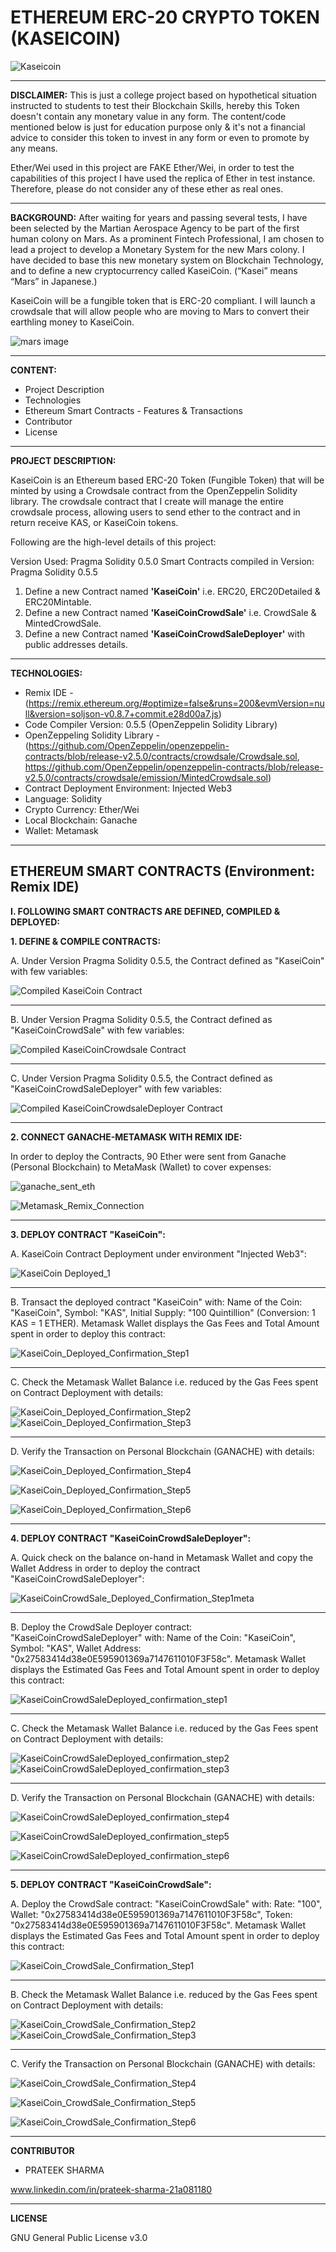 # ETHEREUM ERC-20 CRYPTO TOKEN (KASEICOIN)
![Kaseicoin](https://user-images.githubusercontent.com/86034323/142831784-c98e2661-61b2-457e-a6c2-f51d3dbf347f.png)

------------------------------------------------------------------------------------------------------------------------------------------------------------------------------
**DISCLAIMER:** This is just a college project based on hypothetical situation instructed to students to test their Blockchain Skills, hereby this Token doesn't contain any monetary value in any form. The content/code mentioned below is just for education purpose only & it's not a financial advice to consider this token to invest in any form or even to promote by any means.

Ether/Wei used in this project are FAKE Ether/Wei, in order to test the capabilities of this project I have used the replica of Ether in test instance. Therefore, please do not consider any of these ether as real ones.

------------------------------------------------------------------------------------------------------------------------------------------------------------------------------

**BACKGROUND:** After waiting for years and passing several tests, I have been selected by the Martian Aerospace Agency to be part of the first human colony on Mars. As a prominent Fintech Professional, I am chosen to lead a project to develop a Monetary System for the new Mars colony. I have decided to base this new monetary system on Blockchain Technology, and to define a new cryptocurrency called KaseiCoin. (“Kasei” means “Mars” in Japanese.)

KaseiCoin will be a fungible token that is ERC-20 compliant. I will launch a crowdsale that will allow people who are moving to Mars to convert their earthling money to KaseiCoin.

![mars image](https://user-images.githubusercontent.com/86034323/142826306-3374034e-a275-4538-97d6-94d67c8f71dd.png)

------------------------------------------------------------------------------------------------------------------------------------------------------------------------------
**CONTENT:**
- Project Description
- Technologies
- Ethereum Smart Contracts - Features & Transactions
- Contributor
- License
------------------------------------------------------------------------------------------------------------------------------------------------------------------------------
**PROJECT DESCRIPTION:**

KaseiCoin is an Ethereum based ERC-20 Token (Fungible Token) that will be minted by using a Crowdsale contract from the OpenZeppelin Solidity library. The crowdsale contract that I create will manage the entire crowdsale process, allowing users to send ether to the contract and in return receive KAS, or KaseiCoin tokens. 

Following are the high-level details of this project:

Version Used: Pragma Solidity 0.5.0
Smart Contracts compiled in Version: Pragma Solidity 0.5.5

1. Define a new Contract named **'KaseiCoin'** i.e. ERC20, ERC20Detailed & ERC20Mintable.
2. Define a new Contract named **'KaseiCoinCrowdSale'** i.e. CrowdSale & MintedCrowdSale.
3. Define a new Contract named **'KaseiCoinCrowdSaleDeployer'** with public addresses details.

-------------------------------------------------------------------------------------------------------------------------------------------------------------------------------

**TECHNOLOGIES:**

- Remix IDE - (https://remix.ethereum.org/#optimize=false&runs=200&evmVersion=null&version=soljson-v0.8.7+commit.e28d00a7.js)
- Code Compiler Version: 0.5.5 (OpenZeppelin Solidity Library)
- OpenZeppeling Solidity Library - (https://github.com/OpenZeppelin/openzeppelin-contracts/blob/release-v2.5.0/contracts/crowdsale/Crowdsale.sol, https://github.com/OpenZeppelin/openzeppelin-contracts/blob/release-v2.5.0/contracts/crowdsale/emission/MintedCrowdsale.sol)
- Contract Deployment Environment: Injected Web3
- Language: Solidity
- Crypto Currency: Ether/Wei
- Local Blockchain: Ganache
- Wallet: Metamask

-------------------------------------------------------------------------------------------------------------------------------------------------------------------------------
**ETHEREUM SMART CONTRACTS (Environment: Remix IDE)**
----------------------------------------------------

**I. FOLLOWING SMART CONTRACTS ARE DEFINED, COMPILED & DEPLOYED:**

**1. DEFINE & COMPILE CONTRACTS:** 

A. Under Version Pragma Solidity 0.5.5, the Contract defined as "KaseiCoin" with few variables:

![Compiled KaseiCoin Contract](https://user-images.githubusercontent.com/86034323/142838401-15a9bdc9-a05a-47b2-909a-a68ec74f88ec.png)

--------------------------------------------------------------------------------------------------------------------------------------------------------------------------------

B. Under Version Pragma Solidity 0.5.5, the Contract defined as "KaseiCoinCrowdSale" with few variables:

![Compiled KaseiCoinCrowdsale Contract](https://user-images.githubusercontent.com/86034323/142838636-4dc79422-f967-4e1a-8849-7bb3c9745f3b.png)

--------------------------------------------------------------------------------------------------------------------------------------------------------------------------------

C. Under Version Pragma Solidity 0.5.5, the Contract defined as "KaseiCoinCrowdSaleDeployer" with few variables:

![Compiled KaseiCoinCrowdsaleDeployer Contract](https://user-images.githubusercontent.com/86034323/142838782-2e504053-b420-4217-b4e2-b94a639e83a1.png)

--------------------------------------------------------------------------------------------------------------------------------------------------------------------------------

**2. CONNECT GANACHE-METAMASK WITH REMIX IDE:**

In order to deploy the Contracts, 90 Ether were sent from Ganache (Personal Blockchain) to MetaMask (Wallet) to cover expenses:

![ganache_sent_eth](https://user-images.githubusercontent.com/86034323/142841440-4240fe1d-7190-4555-a70d-4637d31de583.png)

![Metamask_Remix_Connection](https://user-images.githubusercontent.com/86034323/142849402-632b7da1-657b-424f-8b1f-1c5eecd10919.png)

-------------------------------------------------------------------------------------------------------------------------------------------------------------------------------

**3. DEPLOY CONTRACT "KaseiCoin":**

A. KaseiCoin Contract Deployment under environment "Injected Web3":

![KaseiCoin Deployed_1](https://user-images.githubusercontent.com/86034323/142843183-c09f0bd9-5c03-4f62-ab07-29a4d06670bb.png)

--------------------------------------------------------------------------------------------------------------------------------------------------------------------------------

B. Transact the deployed contract "KaseiCoin" with: Name of the Coin: "KaseiCoin", Symbol: "KAS", Initial Supply: "100 Quintillion" (Conversion: 1 KAS = 1 ETHER). Metamask Wallet displays the Gas Fees and Total Amount spent in order to deploy this contract:

![KaseiCoin_Deployed_Confirmation_Step1](https://user-images.githubusercontent.com/86034323/142843604-6e21c741-24e4-449e-8486-b20d35a7f65c.png)

--------------------------------------------------------------------------------------------------------------------------------------------------------------------------------

C. Check the Metamask Wallet Balance i.e. reduced by the Gas Fees spent on Contract Deployment with details:

![KaseiCoin_Deployed_Confirmation_Step2](https://user-images.githubusercontent.com/86034323/142844764-6206c3bb-1df4-4902-af5a-1b75d2328579.png)
![KaseiCoin_Deployed_Confirmation_Step3](https://user-images.githubusercontent.com/86034323/142844794-35648698-9fbb-49e1-a272-747dd2d8b9d0.png)

--------------------------------------------------------------------------------------------------------------------------------------------------------------------------------

D. Verify the Transaction on Personal Blockchain (GANACHE) with details:

![KaseiCoin_Deployed_Confirmation_Step4](https://user-images.githubusercontent.com/86034323/142845349-bec288fd-6003-47ba-831a-ca10fb03eefb.png)

![KaseiCoin_Deployed_Confirmation_Step5](https://user-images.githubusercontent.com/86034323/142845393-f5b85ff1-2212-4f58-9940-071640c18628.png)

![KaseiCoin_Deployed_Confirmation_Step6](https://user-images.githubusercontent.com/86034323/142845426-732fc0d5-bbff-4a6a-a81e-beb9241de97a.png)

--------------------------------------------------------------------------------------------------------------------------------------------------------------------------------

**4. DEPLOY CONTRACT "KaseiCoinCrowdSaleDeployer":**

A. Quick check on the balance on-hand in Metamask Wallet and copy the Wallet Address in order to deploy the contract "KaseiCoinCrowdSaleDeployer":

![KaseiCoinCrowdSale_Deployed_Confirmation_Step1meta](https://user-images.githubusercontent.com/86034323/142847023-8a2e4f3e-ada6-47a0-89ad-5bc87fcd08f0.png)

--------------------------------------------------------------------------------------------------------------------------------------------------------------------------------

B. Deploy the CrowdSale Deployer contract: "KaseiCoinCrowdSaleDeployer" with: Name of the Coin: "KaseiCoin", Symbol: "KAS", Wallet Address: "0x27583414d38e0E595901369a7147611010F3F58c". Metamask Wallet displays the Estimated Gas Fees and Total Amount spent in order to deploy this contract:

![KaseiCoinCrowdSaleDeployed_confirmation_step1](https://user-images.githubusercontent.com/86034323/142847369-e0afdd16-16cc-4628-b199-2d214bab6954.png)

--------------------------------------------------------------------------------------------------------------------------------------------------------------------------------

C. Check the Metamask Wallet Balance i.e. reduced by the Gas Fees spent on Contract Deployment with details:

![KaseiCoinCrowdSaleDeployed_confirmation_step2](https://user-images.githubusercontent.com/86034323/142848418-2d6e6982-fcfd-4012-be9c-b854efd9f726.png)
![KaseiCoinCrowdSaleDeployed_confirmation_step3](https://user-images.githubusercontent.com/86034323/142848451-4076be65-cd60-4b29-b37e-ed579d9a9971.png)

--------------------------------------------------------------------------------------------------------------------------------------------------------------------------------

D. Verify the Transaction on Personal Blockchain (GANACHE) with details:

![KaseiCoinCrowdSaleDeployed_confirmation_step4](https://user-images.githubusercontent.com/86034323/142848582-e470a552-cd77-4d86-94b5-2779b5cb571f.png)

![KaseiCoinCrowdSaleDeployed_confirmation_step5](https://user-images.githubusercontent.com/86034323/142848603-b4e63733-d17f-4caf-bef4-b91de081d80f.png)

![KaseiCoinCrowdSaleDeployed_confirmation_step6](https://user-images.githubusercontent.com/86034323/142848627-873138f4-720b-47eb-a637-c547955709bd.png)

-------------------------------------------------------------------------------------------------------------------------------------------------------------------------------

**5. DEPLOY CONTRACT "KaseiCoinCrowdSale":**

A. Deploy the CrowdSale contract: "KaseiCoinCrowdSale" with: Rate: "100", Wallet: "0x27583414d38e0E595901369a7147611010F3F58c", Token: "0x27583414d38e0E595901369a7147611010F3F58c". Metamask Wallet displays the Estimated Gas Fees and Total Amount spent in order to deploy this contract:

![KaseiCoin_CrowdSale_Confirmation_Step1](https://user-images.githubusercontent.com/86034323/142850645-d937c758-0b8f-4c05-8a4e-3234ac693551.png)

-------------------------------------------------------------------------------------------------------------------------------------------------------------------------------

B. Check the Metamask Wallet Balance i.e. reduced by the Gas Fees spent on Contract Deployment with details:

![KaseiCoin_CrowdSale_Confirmation_Step2](https://user-images.githubusercontent.com/86034323/142851202-2b14bf34-e954-46ed-b1c4-aeeb48f1ac45.png)
![KaseiCoin_CrowdSale_Confirmation_Step3](https://user-images.githubusercontent.com/86034323/142851220-349a96ea-7965-4d7a-8c15-a41824665c81.png)

--------------------------------------------------------------------------------------------------------------------------------------------------------------------------------

C. Verify the Transaction on Personal Blockchain (GANACHE) with details:

![KaseiCoin_CrowdSale_Confirmation_Step4](https://user-images.githubusercontent.com/86034323/142851351-df761181-67b9-4b2e-b7b3-6b64b6af7672.png)

![KaseiCoin_CrowdSale_Confirmation_Step5](https://user-images.githubusercontent.com/86034323/142851377-cac8a57f-9b6d-429f-a262-5604b9012fe1.png)

![KaseiCoin_CrowdSale_Confirmation_Step6](https://user-images.githubusercontent.com/86034323/142851397-dfd483a1-eaff-4d36-84b8-4bfddb71a5dd.png)

---------------------------------------------------------------------------------------------------------------------------------------------------------------------------------

**CONTRIBUTOR**

- PRATEEK SHARMA

www.linkedin.com/in/prateek-sharma-21a081180

--------------------------------------------------------------------------------------------------------------------------------------------------------------------------------
**LICENSE**

GNU General Public License v3.0

